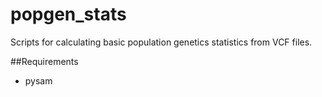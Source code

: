 # popgen_stats

Scripts for calculating basic population genetics statistics from VCF files.

##Requirements 
	     
* pysam



